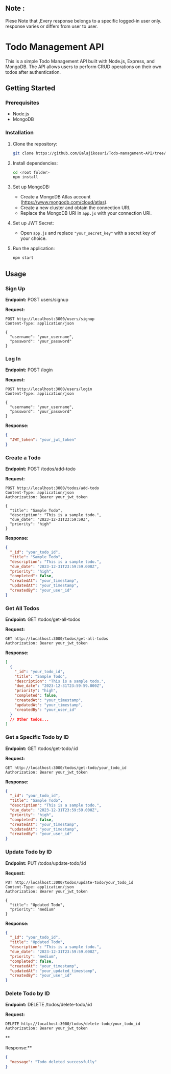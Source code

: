 ## Note :

Plese Note that ,Every response belongs to a specific logged-in user only. response varies or differs from user to user.

# Todo Management API

This is a simple Todo Management API built with Node.js, Express, and MongoDB. The API allows users to perform CRUD operations on their own todos after authentication.

## Getting Started

### Prerequisites

- Node.js
- MongoDB

### Installation

1. Clone the repository:

   ```bash
   git clone https://github.com/Balajikosuri/Todo-management-API/tree/master
   ```

2. Install dependencies:

   ```bash
   cd <root folder>
   npm install
   ```

3. Set up MongoDB:

   - Create a MongoDB Atlas account (https://www.mongodb.com/cloud/atlas).
   - Create a new cluster and obtain the connection URI.
   - Replace the MongoDB URI in `app.js` with your connection URI.

4. Set up JWT Secret:

   - Open `app.js` and replace `"your_secret_key"` with a secret key of your choice.

5. Run the application:

   ```bash
   npm start
   ```

## Usage

### Sign Up

**Endpoint:** POST users/signup

**Request:**

```http
POST http://localhost:3000/users/signup
Content-Type: application/json

{
  "username": "your_username",
  "password": "your_password"
}
```

### Log In

**Endpoint:** POST /login

**Request:**

```http
POST http://localhost:3000/users/login
Content-Type: application/json

{
  "username": "your_username",
  "password": "your_password"
}
```

**Response:**

```json
{
  "JWT_token": "your_jwt_token"
}
```

### Create a Todo

**Endpoint:** POST /todos/add-todo

**Request:**

```http
POST http://localhost:3000/todos/add-todo
Content-Type: application/json
Authorization: Bearer your_jwt_token

{
  "title": "Sample Todo",
  "description": "This is a sample todo.",
  "due_date": "2023-12-31T23:59:59Z",
  "priority": "high"
}
```

**Response:**

```json
{
  "_id": "your_todo_id",
  "title": "Sample Todo",
  "description": "This is a sample todo.",
  "due_date": "2023-12-31T23:59:59.000Z",
  "priority": "high",
  "completed": false,
  "createdAt": "your_timestamp",
  "updatedAt": "your_timestamp",
  "createdBy": "your_user_id"
}
```

### Get All Todos

**Endpoint:** GET /todos/get-all-todos

**Request:**

```http
GET http://localhost:3000/todos/get-all-todos
Authorization: Bearer your_jwt_token
```

**Response:**

```json
[
  {
    "_id": "your_todo_id",
    "title": "Sample Todo",
    "description": "This is a sample todo.",
    "due_date": "2023-12-31T23:59:59.000Z",
    "priority": "high",
    "completed": false,
    "createdAt": "your_timestamp",
    "updatedAt": "your_timestamp",
    "createdBy": "your_user_id"
  }
  // Other todos...
]
```

### Get a Specific Todo by ID

**Endpoint:** GET /todos/get-todo/:id

**Request:**

```http
GET http://localhost:3000/todos/get-todo/your_todo_id
Authorization: Bearer your_jwt_token
```

**Response:**

```json
{
  "_id": "your_todo_id",
  "title": "Sample Todo",
  "description": "This is a sample todo.",
  "due_date": "2023-12-31T23:59:59.000Z",
  "priority": "high",
  "completed": false,
  "createdAt": "your_timestamp",
  "updatedAt": "your_timestamp",
  "createdBy": "your_user_id"
}
```

### Update Todo by ID

**Endpoint:** PUT /todos/update-todo/:id

**Request:**

```http
PUT http://localhost:3000/todos/update-todo/your_todo_id
Content-Type: application/json
Authorization: Bearer your_jwt_token

{
  "title": "Updated Todo",
  "priority": "medium"
}
```

**Response:**

```json
{
  "_id": "your_todo_id",
  "title": "Updated Todo",
  "description": "This is a sample todo.",
  "due_date": "2023-12-31T23:59:59.000Z",
  "priority": "medium",
  "completed": false,
  "createdAt": "your_timestamp",
  "updatedAt": "your_updated_timestamp",
  "createdBy": "your_user_id"
}
```

### Delete Todo by ID

**Endpoint:** DELETE /todos/delete-todo/:id

**Request:**

```http
DELETE http://localhost:3000/todos/delete-todo/your_todo_id
Authorization: Bearer your_jwt_token
```

\*\*

Response:\*\*

```json
{
  "message": "Todo deleted successfully"
}
```
